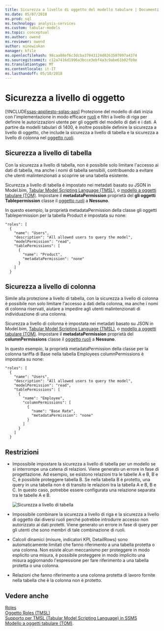 ```yaml
---
title: Sicurezza a livello di oggetto del modello tabulare | Documenti Microsoft
ms.date: 05/07/2018
ms.prod: sql
ms.technology: analysis-services
ms.custom: tabular-models
ms.topic: conceptual
ms.author: owend
ms.reviewer: owend
author: minewiskan
manager: kfile
ms.openlocfilehash: 98caa08ef6c3dcba37043124d0263507097a4374
ms.sourcegitcommit: c12a7416d1996a3bcce3ebf4a3c9abe61b02fb9e
ms.translationtype: MT
ms.contentlocale: it-IT
ms.lasthandoff: 05/10/2018
---
```

# <a name="object-level-security"></a>Sicurezza a livello di oggetto
[!INCLUDE[ssas-appliesto-sqlas-aas](../../includes/ssas-appliesto-sqlas-aas.md)]
Protezione del modello di dati inizia con l'implementazione in modo efficace [ruoli](../../analysis-services/tabular-models/roles-ssas-tabular.md) e filtri a livello di riga per definire le autorizzazioni utente per gli oggetti del modello di dati e i dati. A partire da modelli tabulari di 1400, è inoltre possibile definire la sicurezza a livello di oggetto, che include la sicurezza a livello di tabella e la sicurezza a livello di colonna nel [oggetto ruoli](../../analysis-services/tabular-models-scripting-language-objects/roles-object-tmsl.md).

## <a name="table-level-security"></a>Sicurezza a livello di tabella

Con la sicurezza a livello di tabella, non è possibile solo limitare l'accesso ai dati di tabella, ma anche i nomi di tabella sensibili, contribuendo a evitare che utenti malintenzionati a scoprire se una tabella esistente. 

 Sicurezza a livello di tabella è impostato nei metadati basato su JSON in Model.bim, [Tabular Model Scripting Language (TMSL)](../../analysis-services/tabular-model-scripting-language-tmsl-reference.md), o [modello a oggetti tabulare (TOM)](../../analysis-services/tabular-model-programming-compatibility-level-1200/introduction-to-the-tabular-object-model-tom-in-analysis-services-amo.md). Impostare il **metadataPermission** proprietà del **gli oggetti Tablepermission** classe il [oggetto ruoli](../../analysis-services/tabular-models-scripting-language-objects/roles-object-tmsl.md) a **Nessuno**.

In questo esempio, la proprietà metadataPermission della classe gli oggetti Tablepermission per la tabella Product è impostata su none:

```
"roles": [
  {
    "name": "Users",
    "description": "All allowed users to query the model",
    "modelPermission": "read",
    "tablePermissions": [
      {
        "name": "Product",
        "metadataPermission": "none"
      }
    ]
  }
```

## <a name="column-level-security"></a>Sicurezza a livello di colonna

Simile alla protezione a livello di tabella, con la sicurezza a livello di colonna è possibile non solo limitare l'accesso a dati della colonna, ma anche i nomi di colonna riservati, aiutare a impedire agli utenti malintenzionati di individuazione di una colonna.

 Sicurezza a livello di colonna è impostata nei metadati basato su JSON in Model.bim, [Tabular Model Scripting Language (TMSL)](../../analysis-services/tabular-model-scripting-language-tmsl-reference.md), o [modello a oggetti tabulare (TOM)](../../analysis-services/tabular-model-programming-compatibility-level-1200/introduction-to-the-tabular-object-model-tom-in-analysis-services-amo.md). Impostare il **metadataPermission** proprietà del **columnPermissions** classe il [oggetto ruoli](../../analysis-services/tabular-models-scripting-language-objects/roles-object-tmsl.md) a **Nessuno**.

In questo esempio, la proprietà metadataPermission della classe per la colonna tariffa di Base nella tabella Employees columnPermissions è impostata su none:

```
"roles": [
  {
    "name": "Users",
    "description": "All allowed users to query the model",
    "modelPermission": "read",
    "tablePermissions": [
      {
        "name": "Employee",
        "columnPermissions": [
          {
            "name": "Base Rate",
            "metadataPermission": "none"
          }
        ]
      }
    ]
  }
```

## <a name="restrictions"></a>Restrizioni

*  Impossibile impostare la sicurezza a livello di tabella per un modello se si interrompe una catena di relazioni. Viene generato un errore in fase di progettazione.
 Ad esempio, se esistono relazioni tra le tabelle A e B, B e C, è possibile proteggere tabella B. Se nella tabella B è protetto, una query in una tabella non è di transito le relazioni tra la tabella A e B, B e C. In questo caso, potrebbe essere configurata una relazione separata tra le tabelle A e B.

    ![Sicurezza a livello di tabella](../../analysis-services/tabular-models/media/ssas-ols.png)  


*  Impossibile combinare la sicurezza a livello di riga e la sicurezza a livello di oggetto dai diversi ruoli perché potrebbe introdurre accesso non autorizzato ai dati protetti. Viene generato un errore in fase di query per gli utenti che sono membri di tale combinazione di ruoli.

*  Calcoli dinamici (misure, indicatori KPI, DetailRows) sono automaticamente limitati che fanno riferimento a una tabella protetta o una colonna. Non esiste alcun meccanismo per proteggere in modo esplicito una misura, è possibile proteggere in modo implicito una misura aggiornando l'espressione per fare riferimento a una tabella protetta o una colonna.

*  Relazioni che fanno riferimento a una colonna protetta di lavoro fornite nella tabella che è la colonna non è protetto.




## <a name="see-also"></a>Vedere anche  
[Roles](../../analysis-services/tabular-models/roles-ssas-tabular.md)  
[Oggetto Roles (TMSL)](../../analysis-services/tabular-models-scripting-language-objects/roles-object-tmsl.md)  
[Supporto per TMSL (Tabular Model Scripting Language) in SSMS](../../analysis-services/tabular-model-scripting-language-tmsl-reference.md)  
[Modello a oggetti tabulare (TOM)](../../analysis-services/tabular-model-programming-compatibility-level-1200/introduction-to-the-tabular-object-model-tom-in-analysis-services-amo.md).

  

